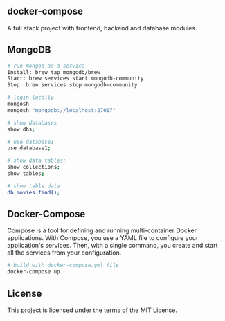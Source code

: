 ## docker-compose
A full stack project with frontend, backend and database modules.

## MongoDB
```sh
# run mongod as a service
Install: brew tap mongodb/brew
Start: brew services start mongodb-community
Stop: brew services stop mongodb-community

# login locally
mongosh
mongosh "mongodb://localhost:27017"

# show databases
show dbs;

# use database1
use database1;

# show data tables;
show collections;
show tables;

# show table data
db.movies.find();
```

## Docker-Compose
Compose is a tool for defining and running multi-container Docker applications. With Compose, you use a YAML file to configure your application's services. Then, with a single command, you create and start all the services from your configuration.

```sh
# build with docker-compose.yml file
docker-compose up
```

## License
This project is licensed under the terms of the MIT License.